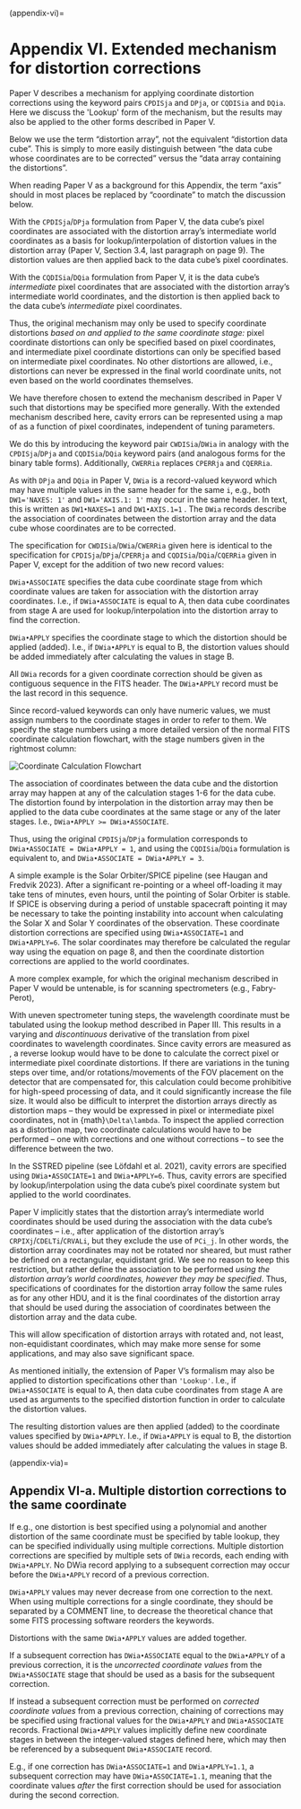 (appendix-vi)=
# Appendix VI. Extended mechanism for distortion corrections

Paper V describes a mechanism for applying coordinate distortion corrections using the keyword pairs `CPDISja` and `DPja`, or `CQDISia` and `DQia`. Here we discuss the 'Lookup' form of the mechanism, but the results may also be applied to the other forms described in Paper V.

Below we use the term “distortion array”, not the equivalent “distortion data cube”. This is simply to more easily distinguish between “the data cube whose coordinates are to be corrected” versus the “data array containing the distortions”.

When reading Paper V as a background for this Appendix, the term “axis” should in most places be replaced by “coordinate” to match the discussion below.

With the `CPDISja`/`DPja` formulation from Paper V, the data cube’s pixel coordinates are associated with the distortion array’s intermediate world coordinates as a basis for lookup/interpolation of distortion values in the distortion array (Paper V, Section 3.4, last paragraph on page 9). The distortion values are then applied back to the data cube’s pixel coordinates.

With the `CQDISia`/`DQia` formulation from Paper V, it is the data cube’s _intermediate_ pixel coordinates that are associated with the distortion array’s intermediate world coordinates, and the distortion is then applied back to the data cube’s _intermediate_ pixel coordinates.

Thus, the original mechanism may only be used to specify coordinate distortions _based on and applied to the same coordinate stage:_ pixel coordinate distortions can only be specified based on pixel coordinates, and intermediate pixel coordinate distortions can only be specified based on intermediate pixel coordinates. No other distortions are allowed, i.e., distortions can never be expressed in the final world coordinate units, not even based on the world coordinates themselves.

We have therefore chosen to extend the mechanism described in Paper V such that distortions may be specified more generally. With the extended mechanism described here, cavity errors can be represented using a map of as a function of pixel coordinates, independent of tuning parameters.

We do this by introducing the keyword pair `CWDISia`/`DWia` in analogy with the `CPDISja`/`DPja` and `CQDISia`/`DQia` keyword pairs (and analogous forms for the binary table forms). Additionally, `CWERRia` replaces `CPERRja` and `CQERRia`.

As with `DPja` and `DQia` in Paper V, `DWia` is a record-valued keyword which may have multiple values in the same header for the same `i`, e.g., both `DW1='NAXES: 1'` and `DW1='AXIS.1: 1'` may occur in the same header. In text, this is written as `DW1•NAXES=1` and `DW1•AXIS.1=1` . The `DWia` records describe the association of coordinates between the distortion array and the data cube whose coordinates are to be corrected.

The specification for `CWDISia`/`DWia`/`CWERRia` given here is identical to the specification for `CPDISja`/`DPja`/`CPERRja` and `CQDISia`/`DQia`/`CQERRia` given in Paper V, except for the addition of two new record values:

`DWia•ASSOCIATE` specifies the data cube coordinate stage from which coordinate values are taken for association with the distortion array coordinates. I.e., if `DWia•ASSOCIATE` is equal to A, then data cube coordinates from stage A are used for lookup/interpolation into the distortion array to find the correction.

`DWia•APPLY` specifies the coordinate stage to which the distortion should be applied (added). I.e., if `DWia•APPLY` is equal to B, the distortion values should be added immediately after calculating the values in stage B.

All `DWia` records for a given coordinate correction should be given as contiguous sequence in the FITS header. The `DWia•APPLY` record must be the last record in this sequence.

Since record-valued keywords can only have numeric values, we must assign numbers to the coordinate stages in order to refer to them. We specify the stage numbers using a more detailed version of the normal FITS coordinate calculation flowchart, with the stage numbers given in the rightmost column:

![Coordinate Calculation Flowchart](../_static/fits_coordinate_calculation_flowchart.png)

The association of coordinates between the data cube and the distortion array may happen at any of the calculation stages 1-6 for the data cube. The distortion found by interpolation in the distortion array may then be applied to the data cube coordinates at the same stage or any of the later stages. I.e., `DWia•APPLY >= DWia•ASSOCIATE`.

Thus, using the original `CPDISja`/`DPja` formulation corresponds to `DWia•ASSOCIATE = DWia•APPLY = 1`, and using the `CQDISia`/`DQia` formulation is equivalent to, and `DWia•ASSOCIATE = DWia•APPLY = 3`.

A simple example is the Solar Orbiter/SPICE pipeline (see Haugan and Fredvik 2023). After a significant re-pointing or a wheel off-loading it may take tens of minutes, even hours, until the pointing of Solar Orbiter is stable. If SPICE is observing during a period of unstable spacecraft pointing it may be necessary to take the pointing instability into account when calculating the Solar X and Solar Y coordinates of the observation. These coordinate distortion corrections are specified using `DWia•ASSOCIATE=1` and `DWia•APPLY=6`. The solar coordinates may therefore be calculated the regular way using the equation on page 8, and then the coordinate distortion corrections are applied to the world coordinates.

A more complex example, for which the original mechanism described in Paper V would be untenable, is for scanning spectrometers (e.g., Fabry-Perot),

With uneven spectrometer tuning steps, the wavelength coordinate must be tabulated using the lookup method described in Paper III. This results in a varying and _discontinuous_ derivative of the translation from pixel coordinates to wavelength coordinates. Since cavity errors are measured as , a reverse lookup would have to be done to calculate the correct pixel or intermediate pixel coordinate distortions. If there are variations in the tuning steps over time, and/or rotations/movements of the FOV placement on the detector that are compensated for, this calculation could become prohibitive for high-speed processing of data, and it could significantly increase the file size. It would also be difficult to interpret the distortion arrays directly as distortion maps – they would be expressed in pixel or intermediate pixel coordinates, not in {math}`\Delta\lambda`. To inspect the applied correction as a distortion map, two coordinate calculations would have to be performed – one with corrections and one without corrections – to see the difference between the two.

In the SSTRED pipeline (see Löfdahl et al. 2021), cavity errors are specified using `DWia•ASSOCIATE=1` and `DWia•APPLY=6`. Thus, cavity errors are specified by lookup/interpolation using the data cube’s pixel coordinate system but applied to the world coordinates.

Paper V implicitly states that the distortion array’s intermediate world coordinates should be used during the association with the data cube’s coordinates – i.e., after application of the distortion array’s `CRPIXj`/`CDELTi`/`CRVALi`, but they exclude the use of `PCi_j`. In other words, the distortion array coordinates may not be rotated nor sheared, but must rather be defined on a rectangular, equidistant grid. We see no reason to keep this restriction, but rather define the association to be performed _using the distortion array’s world coordinates, however they may be specified_. Thus, specifications of coordinates for the distortion array follow the same rules as for any other HDU, and it is the final coordinates of the distortion array that should be used during the association of coordinates between the distortion array and the data cube.

This will allow specification of distortion arrays with rotated and, not least, non-equidistant coordinates, which may make more sense for some applications, and may also save significant space.

As mentioned initially, the extension of Paper V’s formalism may also be applied to distortion specifications other than `'Lookup'`. I.e., if `DWia•ASSOCIATE` is equal to A, then data cube coordinates from stage A are used as arguments to the specified distortion function in order to calculate the distortion values.

The resulting distortion values are then applied (added) to the coordinate values specified by `DWia•APPLY`. I.e., if `DWia•APPLY` is equal to B, the distortion values should be added immediately after calculating the values in stage B.

(appendix-via)=
## Appendix VI-a. Multiple distortion corrections to the same coordinate

If e.g., one distortion is best specified using a polynomial and another distortion of the same coordinate must be specified by table lookup, they can be specified individually using multiple corrections. Multiple distortion corrections are specified by multiple sets of `DWia` records, each ending with `DWia•APPLY`. No DWia record applying to a subsequent correction may occur before the `DWia•APPLY` record of a previous correction.

`DWia•APPLY` values may never decrease from one correction to the next. When using multiple corrections for a single coordinate, they should be separated by a COMMENT line, to decrease the theoretical chance that some FITS processing software reorders the keywords.

Distortions with the same `DWia•APPLY` values are added together.

If a subsequent correction has `DWia•ASSOCIATE` equal to the `DWia•APPLY` of a previous correction, it is the _uncorrected coordinate values_ from the `DWia•ASSOCIATE` stage that should be used as a basis for the subsequent correction.

If instead a subsequent correction must be performed on _corrected coordinate values_ from a previous correction, chaining of corrections may be specified using fractional values for the `DWia•APPLY` and `DWia•ASSOCIATE` records. Fractional `DWia•APPLY` values implicitly define new coordinate stages in between the integer-valued stages defined here, which may then be referenced by a subsequent `DWia•ASSOCIATE` record.

E.g., if one correction has `DWia•ASSOCIATE=1` and `DWia•APPLY=1.1`, a subsequent correction may have `DWia•ASSOCIATE=1.1`, meaning that the coordinate values _after_ the first correction should be used for association during the second correction.
